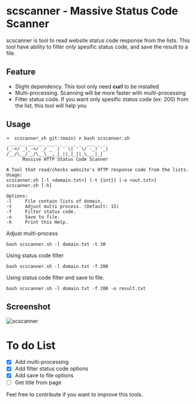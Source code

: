 # scscanner - Massive Status Code Scanner
scscanner is tool to read website status code response from the lists. This tool have ability to filter only spesific status code, and save the result to a file.

## Feature
- Slight dependency. This tool only need **curl** to be installed
- Multi-processing. Scanning will be more faster with multi-processing
- Filter status code. If you want only spesific status code (ex: 200) from the list, this tool will help you

## Usage
```
➜  scscanner_sh git:(main) ✗ bash scscanner.sh
 ___ __ ___ __ __ _ _ _  _ _  ___ _ _  
(_-</ _(_-</ _/ _` | ' \| ' \/ -_) '_|
/__/\__/__/\__\__,_|_||_|_||_\___|_|   
      Massive HTTP Status Code Scanner 

A Tool that read/checks website's HTTP response code from the lists.
Usage:
scscanner.sh [-l <domain.txt>] [-t {int}] [-o <out.txt>]
scscanner.sh [-h]

Options:
-l     File contain lists of domain.
-t     Adjust multi process. (Default: 15)
-f     Filter status code.
-o     Save to file.
-h     Print this Help.
```
Adjust multi-process
```
bash scscanner.sh -l domain.txt -t 30
```
Using status code filter
```
bash scscanner.sh -l domain.txt -f 200
```
Using status code filter and save to file.
```
bash scscanner.sh -l domain.txt -f 200 -o result.txt
```

## Screenshot
![scscanner](https://blogger.googleusercontent.com/img/b/R29vZ2xl/AVvXsEjYfMo4fSWBtsIyRAiF3IBJ9yZxkPnMAsqB8-xap665fIboPuDUMGKMwVcYFfPrwCpDVPbk3fZcY9VhWIKCL1j0haNm0L70G4kiKQ9vYPAYeexNy8Zs9wg_zLbzhBhO2a5HNq186r1DI9XCWgJ1L1w2dgUZGC_UIAZz9w1rv_UogYPQaLe6EAtdoCr5Hg/s800/scscanner_sh.png "scscanner")

# To do List
- [x] Add multi-processing
- [x] Add filter status code options
- [x] Add save to file options
- [ ] Get title from page

Feel free to contribute if you want to improve this tools.
